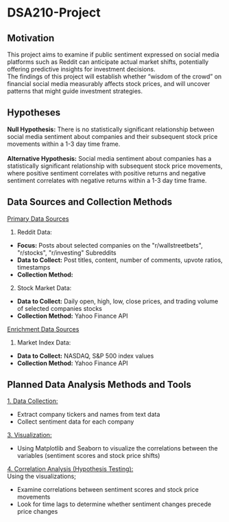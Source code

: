 # DSA210-Project
## Motivation
This project aims to examine if public sentiment expressed on social media platforms such as Reddit can anticipate actual market shifts, potentially offering predictive insights for investment decisions.\
The findings of this project will establish whether “wisdom of the crowd” on financial social media measurably affects stock prices, and will uncover patterns that might guide investment strategies.

## Hypotheses
**Null Hypothesis:** There is no statistically significant relationship between social media sentiment about companies and their subsequent stock price movements within a 1-3 day time frame.\
<br/>
**Alternative Hypothesis:** Social media sentiment about companies has a statistically significant relationship with subsequent stock price movements, where positive sentiment correlates with positive returns and negative sentiment correlates with negative returns within a 1-3 day time frame.

## Data Sources and Collection Methods
<ins>Primary Data Sources</ins>
1. Reddit Data:
+ **Focus:** Posts about selected companies on the "r/wallstreetbets", "r/stocks", "r/investing" Subreddits
+ **Data to Collect:** Post titles, content, number of comments, upvote ratios, timestamps
+ **Collection Method:** 

2. Stock Market Data:
+ **Data to Collect:** Daily open, high, low, close prices, and trading volume of selected companies stocks
+ **Collection Method:** Yahoo Finance API

<ins>Enrichment Data Sources</ins>
1. Market Index Data:
+ **Data to Collect:** NASDAQ, S&P 500 index values
+ **Collection Method:** Yahoo Finance API

## Planned Data Analysis Methods and Tools
<ins>1. Data Collection:</ins>
+ Extract company tickers and names from text data
+ Collect sentiment data for each company

<ins>3. Visualization:</ins>
+ Using Matplotlib and Seaborn to visualize the correlations between the variables (sentiment scores and stock price shifts)

<ins>4. Correlation Analysis (Hypothesis Testing):</ins>\
Using the visualizations;
+ Examine correlations between sentiment scores and stock price movements
+ Look for time lags to determine whether sentiment changes precede price changes
  
  
   
